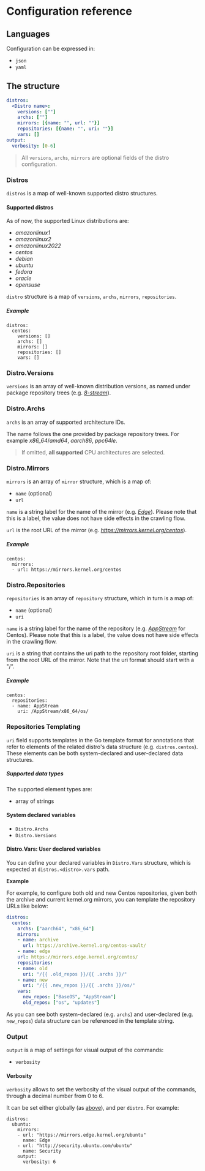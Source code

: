 # Configuration reference

## Languages

Configuration can be expressed in:

- `json`
- `yaml`

## The structure

```yaml
distros:
  <Distro name>:
    versions: [""]
    archs: [""]
    mirrors: [{name: "", url: ""}]
    repositories: [{name: "", uri: ""}]
    vars: []
output:
  verbosity: [0-6]
```

> All `versions`, `archs`, `mirrors` are optional fields of the distro configuration.

### Distros

`distros` is a map of well-known supported distro structures.

#### Supported distros

As of now, the supported Linux distributions are:
- *amazonlinux1*
- *amazonlinux2*
- *amazonlinux2022*
- *centos*
- *debian*
- *ubuntu*
- *fedora*
- *oracle*
- *opensuse*
 
`distro` structure is a map of `versions`, `archs`, `mirrors`, `repositories`.

##### Example

```
distros:
  centos:
    versions: []
    archs: []
    mirrors: []
    repositories: []
    vars: []
```

### Distro.Versions

`versions` is an array of well-known distribution versions, as named under package repository trees (e.g. [*8-stream*](http://mirrors.edge.kernel.org/centos/8-stream/)).

### Distro.Archs

`archs` is an array of supported architecture IDs.

The name follows the one provided by package repository trees. For example *x86_64*/*amd64*, *aarch86*, *ppc64le*.

> If omitted, **all supported** CPU architectures are selected.
 
### Distro.Mirrors

`mirrors` is an array of `mirror` structure, which is a map of:
- `name` (optional)
- `url`

`name` is a string label for the name of the mirror (e.g. [*Edge*](http://mirrors.edge.kernel.org)). Please note that this is a label, the value does not have side effects in the crawling flow.

`url` is the root URL of the mirror (e.g. *https://mirrors.kernel.org/centos*).

##### Example

```
centos:
  mirrors:
  - url: https://mirrors.kernel.org/centos
```

### Distro.Repositories

`repositories` is an array of `repository` structure, which in turn is a map of:
- `name` (optional)
- `uri`

`name` is a string label for the name of the repository (e.g. [*AppStream*](http://mirrors.edge.kernel.org/centos/8-stream/AppStream/) for Centos). Please note that this is a label, the value does not have side effects in the crawling flow.

`uri` is a string that contains the uri path to the repository root folder, starting from the root URL of the mirror. Note that the uri format should start with a "/".

##### Example

```
centos:
  repositories:
  - name: AppStream
    uri: /AppStream/x86_64/os/
```

### Repositories Templating

`uri` field supports templates in the Go template format for annotations that refer to elements of the related distro's data structure (e.g. `distros.centos`). These elements can be both system-declared and user-declared data structures.

##### Supported data types

The supported element types are:

- array of strings

#### System declared variables

- `Distro.Archs`
- `Distro.Versions`

#### Distro.Vars: User declared variables

You can define your declared variables in `Distro.Vars` structure, which is expected at `distros.<distro>.vars` path.

**Example**

For example, to configure both old and new Centos repositories, given both the archive and current kernel.org mirrors, you can template the repository URLs like below:

```yaml
distros:
  centos:
    archs: ["aarch64", "x86_64"]
    mirrors:
    - name: archive
      url: https://archive.kernel.org/centos-vault/
    - name: edge
    url: https://mirrors.edge.kernel.org/centos/
    repositories:
    - name: old
      uri: "/{{ .old_repos }}/{{ .archs }}/"
    - name: new
      uri: "/{{ .new_repos }}/{{ .archs }}/os/"
    vars:
      new_repos: ["BaseOS", "AppStream"]
      old_repos: ["os", "updates"]
```

As you can see both system-declared (e.g. `archs`) and user-declared (e.g. `new_repos`) data structure can be referenced in the template string.

### Output

`output` is a map of settings for visual output of the commands:
- `verbosity`

#### Verbosity

`verbosity` allows to set the verbosity of the visual output of the commands, through a decimal number from 0 to 6.

It can be set either globally (as [above](#the-structure)), and per `distro`. For example:

```
distros:
  ubuntu:
    mirrors:
    - url: "https://mirrors.edge.kernel.org/ubuntu"
      name: Edge
    - url: "http://security.ubuntu.com/ubuntu"
      name: Security
    output:
      verbosity: 6
```

